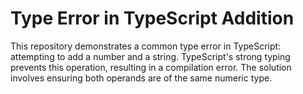 # Type Error in TypeScript Addition

This repository demonstrates a common type error in TypeScript: attempting to add a number and a string.  TypeScript's strong typing prevents this operation, resulting in a compilation error.  The solution involves ensuring both operands are of the same numeric type.